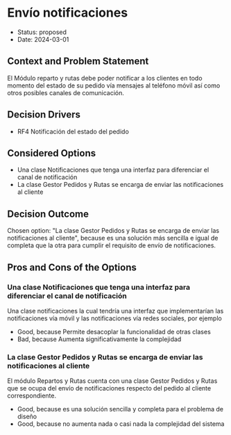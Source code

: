 # Envío notificaciones

* Status: proposed
* Date: 2024-03-01

## Context and Problem Statement

El Módulo reparto y rutas debe poder notificar a los clientes en todo momento del estado de su pedido vía mensajes al teléfono móvil así como otros posibles canales de comunicación.

## Decision Drivers

* RF4 Notificación del estado del pedido

## Considered Options

* Una clase Notificaciones que tenga una interfaz para diferenciar el canal de notificación
* La clase Gestor Pedidos y Rutas se encarga de enviar las notificaciones al cliente

## Decision Outcome

Chosen option: "La clase Gestor Pedidos y Rutas se encarga de enviar las notificaciones al cliente", because es una solución más sencilla e igual de completa que la otra para cumplir el requisito de envío de notificaciones.

## Pros and Cons of the Options

### Una clase Notificaciones que tenga una interfaz para diferenciar el canal de notificación

Una clase notificaciones la cual tendría una interfaz que implementarían las notificaciones vía móvil y las notificaciones vía redes sociales, por ejemplo

* Good, because Permite desacoplar la funcionalidad de otras clases
* Bad, because Aumenta significativamente la complejidad

### La clase Gestor Pedidos y Rutas se encarga de enviar las notificaciones al cliente

El módulo Repartos y Rutas cuenta con una clase Gestor Pedidos y Rutas que se ocupa del envío de notificaciones respecto del pedido al cliente correspondiente.

* Good, because es una solución sencilla y completa para el problema de diseño
* Good, because no aumenta nada o casi nada la complejidad del sistema
